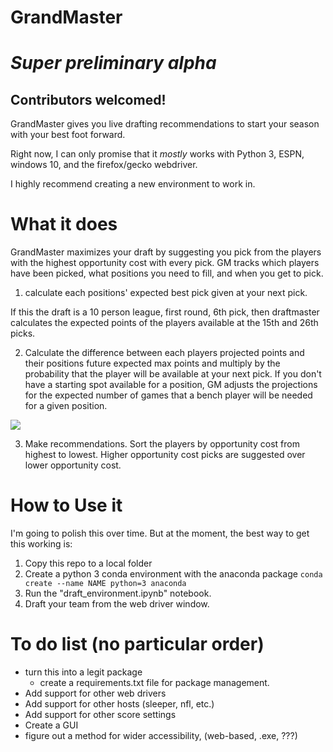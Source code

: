 # GrandMaster
# *Super preliminary alpha*
## Contributors welcomed!

GrandMaster gives you live drafting recommendations to start your season with your best foot forward.

Right now, I can only promise that it *mostly* works with Python 3, ESPN, windows 10, and the firefox/gecko webdriver.

I highly recommend creating a new environment to work in.

# What it does

GrandMaster maximizes your draft by suggesting you pick from the players with the highest opportunity cost with every pick.  GM tracks which players have been picked, what positions you need to fill, and when you get to pick.

1. calculate each positions' expected best pick given at your next pick.

If this the draft is a 10 person league, first round, 6th pick, then draftmaster calculates the expected points of the players available at the 15th and 26th picks.

2. Calculate the difference between each players projected points and their positions future expected max points and multiply by the probability that the player will be available at your next pick. If you don't have a starting spot available for a position, GM adjusts the projections for the expected number of games that a bench player will be needed for a given position.

<img src="https://render.githubusercontent.com/render/math?math=E(Max) = \sum(p(available) * points * p(player is best available))">

3. Make recommendations. Sort the players by opportunity cost from highest to lowest. Higher opportunity cost picks are suggested over lower opportunity cost.


# How to Use it
I'm going to polish this over time. But at the moment, the best way to get this working is:
1. Copy this repo to a local folder
2. Create a python 3 conda environment with the anaconda package ```conda create --name NAME python=3 anaconda```
3. Run the "draft_environment.ipynb" notebook.
4. Draft your team from the web driver window.



# To do list (no particular order)
- turn this into a legit package
  - create a requirements.txt file for package management.
- Add support for other web drivers
- Add support for other hosts (sleeper, nfl, etc.)
- Add support for other score settings
- Create a GUI
- figure out a method for wider accessibility, (web-based, .exe, ???)

